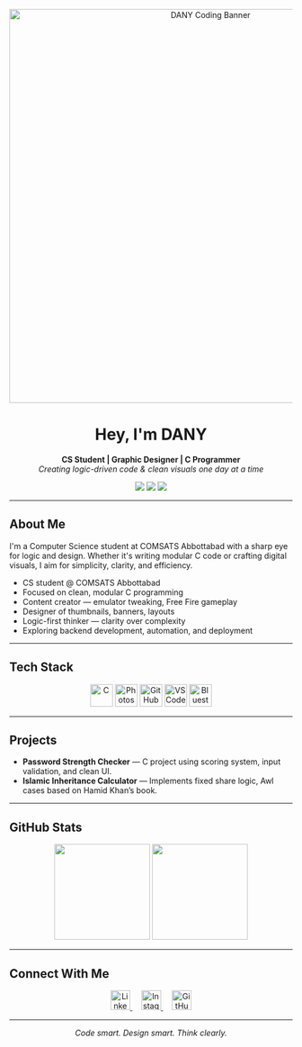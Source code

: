 <p align="center">
  <img src="https://github.com/user-attachments/assets/340a3381-d5ce-463c-8ee9-7426e6652e0d" alt="DANY Coding Banner" width="700"/>
</p>






<h1 align="center">Hey, I'm DANY</h1>

<p align="center">
  <b>CS Student | Graphic Designer | C Programmer</b><br>
  <i>Creating logic-driven code & clean visuals one day at a time</i>
</p>

<p align="center">
  <img src="https://img.shields.io/badge/Clean_C_Projects-00599C?style=for-the-badge&logo=c&logoColor=white" />
  <img src="https://img.shields.io/badge/Content_Editor-%26_Designer-FF0000?style=for-the-badge&logo=youtube&logoColor=white" />
  <img src="https://img.shields.io/badge/Problem_Solver-Logical_Thinker-0e76a8?style=for-the-badge&logo=codeforces&logoColor=white" />
</p>

---

##  About Me

I'm a Computer Science student at COMSATS Abbottabad with a sharp eye for logic and design. Whether it's writing modular C code or crafting digital visuals, I aim for simplicity, clarity, and efficiency.

- CS student @ COMSATS Abbottabad  
- Focused on clean, modular C programming  
- Content creator — emulator tweaking, Free Fire gameplay  
- Designer of thumbnails, banners, layouts  
- Logic-first thinker — clarity over complexity  
- Exploring backend development, automation, and deployment  

---

##  Tech Stack

<p align="center">
  <img src="https://cdn.jsdelivr.net/gh/devicons/devicon/icons/c/c-original.svg" height="40" alt="C" />
  <img src="https://cdn.jsdelivr.net/gh/devicons/devicon/icons/photoshop/photoshop-plain.svg" height="40" alt="Photoshop" />
  <img src="https://cdn.jsdelivr.net/gh/devicons/devicon/icons/github/github-original.svg" height="40" alt="GitHub" />
  <img src="https://cdn.jsdelivr.net/gh/devicons/devicon/icons/vscode/vscode-original.svg" height="40" alt="VS Code" />
  <img src="https://cdn.jsdelivr.net/gh/devicons/devicon/icons/windows8/windows8-original.svg" height="40" alt="Bluestacks" />
</p>

---

##  Projects

- **Password Strength Checker** — C project using scoring system, input validation, and clean UI.
- **Islamic Inheritance Calculator** — Implements fixed share logic, Awl cases based on Hamid Khan’s book.

---

## GitHub Stats

<p align="center">
  <img src="https://github-readme-stats.vercel.app/api?username=danycli&show_icons=true&theme=radical" height="170" />
  <img src="https://github-readme-stats.vercel.app/api/top-langs/?username=danycli&layout=compact&theme=radical" height="170" />
</p>


---
##  Connect With Me

<p align="center">
  <a href="https://www.linkedin.com/in/danial-ahmed-92b908376/">
    <img src="https://cdn-icons-png.flaticon.com/512/174/174857.png" alt="LinkedIn" width="35" height="35" />
  </a>
  &nbsp;&nbsp;&nbsp;
  <a href="https://www.instagram.com/un_available_ds/?hl=en">
    <img src="https://cdn-icons-png.flaticon.com/512/2111/2111463.png" alt="Instagram" width="35" height="35" />
  </a>
  &nbsp;&nbsp;&nbsp;
  <a href="https://github.com/SAHIBZADA-DANY">
    <img src="https://cdn-icons-png.flaticon.com/512/733/733553.png" alt="GitHub" width="35" height="35" />
  </a>
</p>

---

<p align="center"><i>Code smart. Design smart. Think clearly.</i></p>
